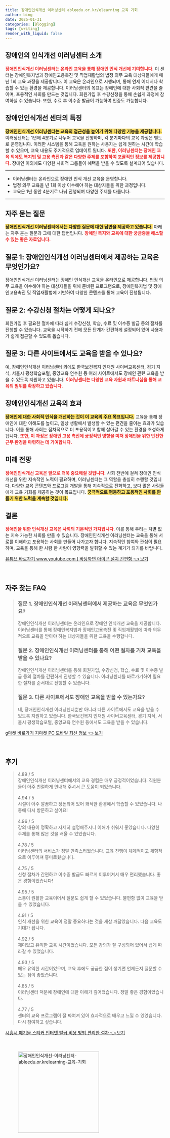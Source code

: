 ```yaml
---
title: 장애인인식개선 이러닝센터 ableedu.or.kr/elearning 교육 기회
author: bing
date: 2025-01-31
categories: [Blogging]
tags: [writing]
render_with_liquid: false
---
```



<h2 id='장애인인식개선_이러닝센터_소개'>장애인의 인식개선 이러닝센터 소개</h2>

<p><b><span style="color: #ee2323;">장애인인식개선 이러닝센터는 온라인 교육을 통해 장애인 인식 개선에 기여합니다.</span></b> 이 센터는 장애인복지법과 장애인고용촉진 및 직업재활법의 법정 의무 교육 대상자들에게 매년 1회 교육 과정을 제공합니다. 이 교육은 온라인으로 시행되며, 통해 언제 어디서나 학습할 수 있는 환경을 제공합니다. 이러닝센터의 목표는 장애인에 대한 사회적 편견을 줄이며, 포용적인 사회를 만드는 것입니다. 회원가입 후 수강신청을 통해 손쉽게 과정에 참여하실 수 있습니다. 또한, 수료 후 이수증 발급이 가능하여 인증도 가능합니다.</p>

<h2 id='장애인인식개선_센터_특징'>장애인인식개선 센터의 특징</h2>

<p><b><span style="background-color: #ffe066;">장애인인식개선 이러닝센터는 교육의 접근성을 높이기 위해 다양한 기능을 제공합니다.</span></b> 이러닝센터는 1년에 4분기로 나누어 교육을 진행하며, 각 분기마다의 교육 과정은 별도로 운영됩니다. 이러한 시스템을 통해 교육을 원하는 사용자는 쉽게 원하는 시간에 학습할 수 있으며, 교육 내용도 주기적으로 업데이트 됩니다. <b><span style="color: #ee2323;">또한, 이러닝센터는 장애인 교육 외에도 복지법 및 고용 촉진과 같은 다양한 주제를 포함하여 포괄적인 정보를 제공합니다.</span></b> 장애인 이외에도 다양한 사회적 그룹들이 혜택을 받을 수 있도록 설계되어 있습니다.</p>

<hr />

<ul>
    <li>이러닝센터는 온라인으로 장애인 인식 개선 교육을 운영합니다.</li>
    <li>법정 의무 교육을 년 1회 이상 이수해야 하는 대상자들을 위한 과정입니다.</li>
    <li>교육은 1년 동안 4분기로 나눠 진행되며 다양한 주제를 다룹니다.</li>
</ul>

<hr />

<h2 id='자주_묻는_질문'>자주 묻는 질문</h2>

<p><b><span style="background-color: #ffe066;">장애인인식개선 이러닝센터에서는 다양한 질문에 대한 답변을 제공하고 있습니다.</span></b> 아래는 자주 묻는 질문과 그에 대한 답변입니다. <b><span style="color: #ee2323;">장애인 복지와 교육에 대한 궁금증을 해소할 수 있는 좋은 자료입니다.</span></b></p>

<h2 id='질문_1'>질문 1: 장애인인식개선 이러닝센터에서 제공하는 교육은 무엇인가요?</h2>

<p>장애인인식개선 이러닝센터는 장애인 인식개선 교육을 온라인으로 제공합니다. 법정 의무 교육을 이수해야 하는 대상자들을 위해 준비된 프로그램으로, 장애인복지법 및 장애인고용촉진 및 직업재활법에 기반하여 다양한 콘텐츠를 통해 교육이 진행됩니다.</p>

<h2 id='질문_2'>질문 2: 수강신청 절차는 어떻게 되나요?</h2>

<p>회원가입 후 필요한 절차에 따라 쉽게 수강신청, 학습, 수료 및 이수증 발급 등의 절차를 진행할 수 있습니다. 교육을 시작하기 전에 모든 단계가 간편하게 설정되어 있어 사용자가 쉽게 접근할 수 있도록 돕습니다.</p>

<h2 id='질문_3'>질문 3: 다른 사이트에서도 교육을 받을 수 있나요?</h2>

<p>예, 장애인인식개선 이러닝센터 외에도 한국보건복지 인재원 사이버교육센터, 경기 지식, 서울시 평생학습포털, 중앙교육 연수원 등 여러 사이트에서도 장애인 관련 교육을 받을 수 있도록 지원하고 있습니다. <b><span style="color: #ee2323;">이러닝센터는 다양한 교육 자원과 파트너십을 통해 교육의 범위를 확장하고 있습니다.</span></b></p>

<h2 id='장애인인식개선_교육효과'>장애인인식개선 교육의 효과</h2>

<p><b><span style="background-color: #ffe066;">장애인에 대한 사회적 인식을 개선하는 것이 이 교육의 주요 목표입니다.</span></b> 교육을 통해 장애인에 대한 이해도를 높이고, 일상 생활에서 발생할 수 있는 편견을 줄이는 효과가 있습니다. 이를 통해 사회는 점차적으로 더 포용적이고 함께 살아갈 수 있는 환경을 조성하게 됩니다. <b><span style="color: #ee2323;">또한, 이 과정은 장애인 고용 촉진에 긍정적인 영향을 미쳐 장애인을 위한 안전한 근무 환경을 마련하는 데 기여합니다.</span></b></p>

<h2 id='미래_전망'>미래 전망</h2>

<p><b><span style="color: #ee2323;">장애인인식개선 교육은 앞으로 더욱 중요해질 것입니다.</span></b> 사회 전반에 걸쳐 장애인 인식 개선을 위한 지속적인 노력이 필요하며, 이러닝센터는 그 역할을 충실히 수행할 것입니다. 다양한 교육 콘텐츠와 프로그램 개발을 통해 지속적으로 진화하고, 보다 많은 사람들에게 교육 기회를 제공하는 것이 목표입니다. <b><span style="background-color: #ffe066;">궁극적으로 평등하고 포용적인 사회를 만들기 위한 노력을 계속할 것입니다.</span></b></p>

<h2 id='결론'>결론</h2>

<p><b><span style="color: #ee2323;">장애인을 위한 인식개선 교육은 사회의 기본적인 가치입니다.</span></b> 이를 통해 우리는 차별 없는 지속 가능한 사회를 만들 수 있습니다. 장애인인식개선 이러닝센터는 교육을 통해 서로를 이해하고 포용하는 사회를 만들어 나가고자 합니다. 지속적인 참여와 관심이 필요하며, 교육을 통해 한 사람 한 사람이 영향력을 발휘할 수 있는 계기가 되기를 바랍니다.</p>


<p><a class="click-button" title="유튜브 바로가기 www.youtube.comㅣ바탕화면 아이콘 설치 간편함" href="https://yellowplanner.github.io/posts/%EC%9C%A0%ED%8A%9C%EB%B8%8C-%EB%B0%94%EB%A1%9C%EA%B0%80%EA%B8%B0-www.youtube.com%E3%85%A3%EB%B0%94%ED%83%95%ED%99%94%EB%A9%B4-%EC%95%84%EC%9D%B4%EC%BD%98-%EC%84%A4%EC%B9%98-%EA%B0%84%ED%8E%B8%ED%95%A8/" rel="dofollow">유튜브 바로가기 www.youtube.comㅣ바탕화면 아이콘 설치 간편함 👈 보기</a></p><br>
<h2 id='자주_찾는_FAQ'>자주 찾는 FAQ</h2>
<div itemscope="" itemtype="https://schema.org/FAQPage"> 
<blockquote> 
<div itemscope="" itemprop="mainEntity" itemtype="https://schema.org/Question"> 
<h3 itemprop="name">질문 1. 장애인인식개선 이러닝센터에서 제공하는 교육은 무엇인가요?</h3> 
<div itemscope="" itemprop="acceptedAnswer" itemtype="https://schema.org/Answer"> 
<span itemprop="text"> 
<p>장애인인식개선 이러닝센터는 온라인으로 장애인 인식개선 교육을 제공합니다. 이러닝센터를 통해 장애인복지법과 장애인고용촉진 및 직업재활법에 따라 의무적으로 교육을 받아야 하는 대상자들을 위한 교육을 수행합니다.</p> 
</span> 
</div> 
</div> 

<div itemscope="" itemprop="mainEntity" itemtype="https://schema.org/Question"> 
<h3 itemprop="name">질문 2. 장애인인식개선 이러닝센터를 통해 어떤 절차를 거쳐 교육을 받을 수 있나요?</h3> 
<div itemscope="" itemprop="acceptedAnswer" itemtype="https://schema.org/Answer"> 
<span itemprop="text"> 
<p>장애인인식개선 이러닝센터를 통해 회원가입, 수강신청, 학습, 수료 및 이수증 발급 등의 절차를 간편하게 진행할 수 있습니다. 이러닝센터를 바로가기하여 필요한 절차를 순서대로 진행할 수 있습니다.</p> 
</span> 
</div> 
</div> 

<div itemscope="" itemprop="mainEntity" itemtype="https://schema.org/Question"> 
<h3 itemprop="name">질문 3. 다른 사이트에서도 장애인 교육을 받을 수 있는가요?</h3> 
<div itemscope="" itemprop="acceptedAnswer" itemtype="https://schema.org/Answer"> 
<span itemprop="text"> 
<p>네, 장애인인식개선 이러닝센터뿐만 아니라 다른 사이트에서도 교육을 받을 수 있도록 지원하고 있습니다. 한국보건복지 인재원 사이버교육센터, 경기 지식, 서울시 평생학습포털, 중앙교육 연수원 등에서도 교육을 받을 수 있습니다.</p> 
</span> 
</div> 
</div> 
</blockquote> 
</div>
<p><a class="click-button" title="g마켓 바로가기 지마켓 PC 모바일 최신 정보" href="https://yellowplanner.github.io/posts/g%EB%A7%88%EC%BC%93-%EB%B0%94%EB%A1%9C%EA%B0%80%EA%B8%B0-%EC%A7%80%EB%A7%88%EC%BC%93-PC-%EB%AA%A8%EB%B0%94%EC%9D%BC-%EC%B5%9C%EC%8B%A0-%EC%A0%95%EB%B3%B4/" rel="dofollow">g마켓 바로가기 지마켓 PC 모바일 최신 정보 👈 보기</a></p><br>
<h2 id='후기'>후기</h2>
<div itemscope itemtype="https://schema.org/Product">
  <blockquote>
  <div itemprop="review" itemscope itemtype="https://schema.org/Review">
      <div itemprop="reviewRating" itemscope itemtype="https://schema.org/Rating"> <span itemprop="ratingValue">4.89</span> / <span itemprop="bestRating">5</span> </div>
      <span itemprop="reviewBody">장애인인식개선 이러닝센터에서의 교육 경험은 매우 긍정적이었습니다. 직원분들이 아주 친절하게 안내해 주셔서 큰 도움이 되었습니다.</span>
  </div>
  <br>
  <div itemprop="review" itemscope itemtype="https://schema.org/Review">
      <div itemprop="reviewRating" itemscope itemtype="https://schema.org/Rating"> <span itemprop="ratingValue">4.94</span> / <span itemprop="bestRating">5</span> </div>
      <span itemprop="reviewBody">시설이 아주 깔끔하고 정돈되어 있어 쾌적한 환경에서 학습할 수 있었습니다. 나중에 다시 방문하고 싶어요!</span>
  </div>
  <br>
  <div itemprop="review" itemscope itemtype="https://schema.org/Review">
      <div itemprop="reviewRating" itemscope itemtype="https://schema.org/Rating"> <span itemprop="ratingValue">4.96</span> / <span itemprop="bestRating">5</span> </div>
      <span itemprop="reviewBody">강의 내용이 명확하고 자세히 설명해주시니 이해가 쉬워서 좋았습니다. 다양한 주제를 통해 많은 것을 배울 수 있었습니다.</span>
  </div>
  <br>
  <div itemprop="review" itemscope itemtype="https://schema.org/Review">
      <div itemprop="reviewRating" itemscope itemtype="https://schema.org/Rating"> <span itemprop="ratingValue">4.78</span> / <span itemprop="bestRating">5</span> </div>
      <span itemprop="reviewBody">이러닝센터의 서비스가 정말 만족스러웠습니다. 교육 진행이 체계적이고 체험적으로 이루어져 흥미로웠습니다.</span>
  </div>
  <br>
  <div itemprop="review" itemscope itemtype="https://schema.org/Review">
      <div itemprop="reviewRating" itemscope itemtype="https://schema.org/Rating"> <span itemprop="ratingValue">4.75</span> / <span itemprop="bestRating">5</span> </div>
      <span itemprop="reviewBody">신청 절차가 간편하고 이수증 발급도 빠르게 이루어져서 매우 편리했습니다. 좋은 경험이었습니다!</span>
  </div>
  <br>
  <div itemprop="review" itemscope itemtype="https://schema.org/Review">
      <div itemprop="reviewRating" itemscope itemtype="https://schema.org/Rating"> <span itemprop="ratingValue">4.95</span> / <span itemprop="bestRating">5</span> </div>
      <span itemprop="reviewBody">소통이 원활한 교육이어서 질문도 쉽게 할 수 있었습니다. 불편함 없이 교육을 받을 수 있었습니다.</span>
  </div>
  <br>
  <div itemprop="review" itemscope itemtype="https://schema.org/Review">
      <div itemprop="reviewRating" itemscope itemtype="https://schema.org/Rating"> <span itemprop="ratingValue">4.91</span> / <span itemprop="bestRating">5</span> </div>
      <span itemprop="reviewBody">인식 개선을 위한 교육이 정말 중요하다는 것을 새삼 깨달았습니다. 다음 교육도 기대가 됩니다.</span>
  </div>
  <br>
  <div itemprop="review" itemscope itemtype="https://schema.org/Review">
      <div itemprop="reviewRating" itemscope itemtype="https://schema.org/Rating"> <span itemprop="ratingValue">4.92</span> / <span itemprop="bestRating">5</span> </div>
      <span itemprop="reviewBody">재미있고 유익한 교육 시간이었습니다. 모든 강의가 잘 구성되어 있어서 쉽게 따라갈 수 있었습니다.</span>
  </div>
  <br>
  <div itemprop="review" itemscope itemtype="https://schema.org/Review">
      <div itemprop="reviewRating" itemscope itemtype="https://schema.org/Rating"> <span itemprop="ratingValue">4.93</span> / <span itemprop="bestRating">5</span> </div>
      <span itemprop="reviewBody">매우 유익한 시간이었으며, 교육 후에도 궁금한 점이 생기면 언제든지 질문할 수 있는 점이 좋았습니다.</span>
  </div>
  <br>
  <div itemprop="review" itemscope itemtype="https://schema.org/Review">
      <div itemprop="reviewRating" itemscope itemtype="https://schema.org/Rating"> <span itemprop="ratingValue">4.85</span> / <span itemprop="bestRating">5</span> </div>
      <span itemprop="reviewBody">이러닝센터 덕분에 장애인에 대한 이해가 깊어졌습니다. 정말 좋은 경험이었습니다.</span>
  </div>
  <br>
  <div itemprop="review" itemscope itemtype="https://schema.org/Review">
      <div itemprop="reviewRating" itemscope itemtype="https://schema.org/Rating"> <span itemprop="ratingValue">4.77</span> / <span itemprop="bestRating">5</span> </div>
      <span itemprop="reviewBody">센터의 교육 프로그램이 잘 짜여져 있어 효과적으로 배우고 느낄 수 있었습니다. 다시 참여하고 싶습니다.</span>
  </div>
  </blockquote>
</div>
<p><a class="click-button" title="시흥시 폐기물 스티커 인터넷 발급 비용 방법 편리한 절차" href="https://yellowplanner.github.io/posts/%EC%8B%9C%ED%9D%A5%EC%8B%9C-%ED%8F%90%EA%B8%B0%EB%AC%BC-%EC%8A%A4%ED%8B%B0%EC%BB%A4-%EC%9D%B8%ED%84%B0%EB%84%B7-%EB%B0%9C%EA%B8%89-%EB%B9%84%EC%9A%A9-%EB%B0%A9%EB%B2%95-%ED%8E%B8%EB%A6%AC%ED%95%9C-%EC%A0%88%EC%B0%A8/" rel="dofollow">시흥시 폐기물 스티커 인터넷 발급 비용 방법 편리한 절차 👈 보기</a></p><br>
<figure class="image"><img src="https://yellowplanner.github.io/assets/img/thumbnail/장애인인식개선-이러닝센터-ableedu.or.krelearning-교육-기회.webp" alt="장애인인식개선-이러닝센터-ableedu.or.krelearning-교육-기회" width="256" height="256"></figure>